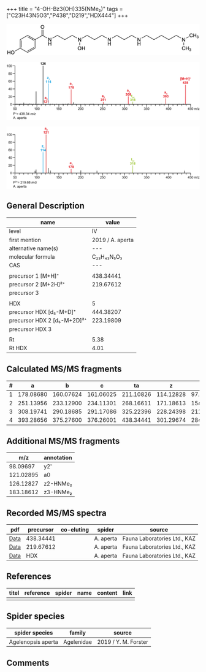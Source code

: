 +++
title = "4-OH-Bz3(OH)335(NMe₂)"
tags = ["C23H43N5O3","P438","D219","HDX444"]
+++

![](/img/4-OH-Bz3(OH)335(NMe2).png)

![](/img_MSMS/438_4-OH-Bz3(OH)335(NMe2)_Aa.png?classes=border)

![](/img_MSMS/438_4-OH-Bz3(OH)335(NMe2)_Aa_2.png?classes=border)

## General Description

| name                        | value            |
|-----------------------------|------------------|
| level                       | IV               |
| first mention               | 2019 / A. aperta |
| alternative name(s)         | ---              |
| molecular formula           | C₂₃H₄₃N₅O₃       |
| CAS                         | ---              |
|                             |                  |
| precursor 1 [M+H]⁺          | 438.34441        |
| precursor 2 [M+2H]²⁺        | 219.67612        |
| precursor 3                 |                  |
|                             |                  |
| HDX                         | 5                |
| precursor HDX   [d₅-M+D]⁺   | 444.38207        |
| precursor HDX 2 [d₅-M+2D]²⁺ | 223.19809        |
| precursor HDX 3             |                  |
|                             |                  |
| Rt                          | 5.38             |
| Rt HDX                      | 4.01             |

## Calculated MS/MS fragments

| # | a         | b         | c         | ta        | z         | y         | tz        |
|---|-----------|-----------|-----------|-----------|-----------|-----------|-----------|
| 1 | 178.08680 | 160.07624 | 161.06025 | 211.10826 | 114.12828 | 97.10173  | 131.15482 |
| 2 | 251.13956 | 233.12900 | 234.11301 | 268.16611 | 171.18613 | 154.15958 | 188.21267 |
| 3 | 308.19741 | 290.18685 | 291.17086 | 325.22396 | 228.24398 | 211.21743 | 261.26543 |
| 4 | 393.28656 | 375.27600 | 376.26001 | 438.34441 | 301.29674 | 284.27019 | 318.32328 |

## Additional MS/MS fragments

| m/z       | annotation |
|-----------|------------|
| 98.09697  | y2'        |
| 121.02895 | a0         |
| 126.12827 | z2-HNMe₂   |
| 183.18612 | z3-HNMe₂   |

## Recorded MS/MS spectra

| pdf                                                        | precursor | co-eluting | spider    | source                       |
|------------------------------------------------------------|-----------|------------|-----------|------------------------------|
| [Data](/pdf/A-aperta/438_4-OH-Bz3(OH)335(NMe2)_Aa.pdf)     | 438.34441 |            | A. aperta | Fauna Laboratories Ltd., KAZ |
| [Data](/pdf/A-aperta/438_4-OH-Bz3(OH)335(NMe2)_Aa_2.pdf)   | 219.67612 |            | A. aperta | Fauna Laboratories Ltd., KAZ |
| [Data](/pdf/A-aperta/438_4-OH-Bz3(OH)335(NMe2)_Aa_HDX.pdf) | HDX       |            | A. aperta | Fauna Laboratories Ltd., KAZ |

## References

| titel     | reference   | spider    | name   | content  | link |
|-----------|-------------|-----------|--------|----------|-----|
|           |             |           |        |          |     |

## Spider species

| spider species     | family     | source               |
|--------------------|------------|----------------------|
| Agelenopsis aperta | Agelenidae | 2019 / Y. M. Forster |

## Comments